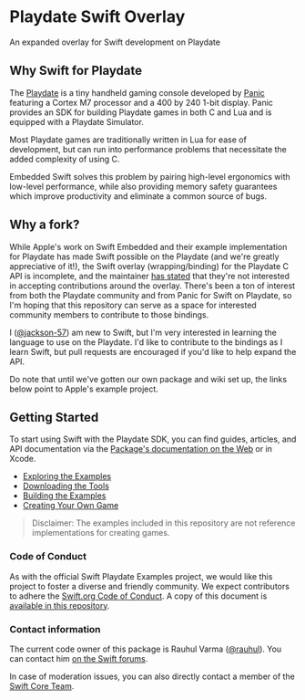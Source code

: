 # Playdate Swift Overlay

An expanded overlay for Swift development on Playdate

## Why Swift for Playdate

The [Playdate](https://play.date) is a tiny handheld gaming console developed by [Panic](https://panic.com) featuring a Cortex M7 processor and a 400 by 240 1-bit display. Panic provides an SDK for building Playdate games in both C and Lua and is equipped with a Playdate Simulator. 

Most Playdate games are traditionally written in Lua for ease of development, but can run into performance problems that necessitate the added complexity of using C.

Embedded Swift solves this problem by pairing high-level ergonomics with low-level performance, while also providing memory safety guarantees which improve productivity and eliminate a common source of bugs. 

## Why a fork?
While Apple's work on Swift Embedded and their example implementation for Playdate has made Swift possible on the Playdate (and we're greatly appreciative of it!), the Swift overlay (wrapping/binding) for the Playdate C API is incomplete, and the maintainer [has stated](https://github.com/apple/swift-playdate-examples/blob/main/README.md#contributing-to-swift-playdate-examples) that they're not interested in accepting contributions around the overlay. There's been a ton of interest from both the Playdate community and from Panic for Swift on Playdate, so I'm hoping that this repository can serve as a space for interested community members to contribute to those bindings.

I ([@jackson-57](https://github.com/jackson-57)) am new to Swift, but I'm very interested in learning the language to use on the Playdate. I'd like to contribute to the bindings as I learn Swift, but pull requests are encouraged if you'd like to help expand the API.

Do note that until we've gotten our own package and wiki set up, the links below point to Apple's example project.

## Getting Started

To start using Swift with the Playdate SDK, you can find guides, articles, and API documentation via the [Package's documentation on the Web][docs] or in Xcode.

- [Exploring the Examples](https://apple.github.io/swift-playdate-examples/documentation/playdate/exploringtheexamples)
- [Downloading the Tools](https://apple.github.io/swift-playdate-examples/documentation/playdate/downloadingthetools)
- [Building the Examples](https://apple.github.io/swift-playdate-examples/documentation/playdate/buildingtheexamples)
- [Creating Your Own Game](https://apple.github.io/swift-playdate-examples/documentation/playdate/creatingyourowngame)

> Disclaimer: The examples included in this repository are not reference implementations for creating games.

[docs]: https://apple.github.io/swift-playdate-examples/documentation/playdate

### Code of Conduct

As with the official Swift Playdate Examples project, we would like this project to foster a diverse and friendly community. We expect contributors to adhere the [Swift.org Code of Conduct](https://swift.org/code-of-conduct/). A copy of this document is [available in this repository][coc].

[coc]: CODE_OF_CONDUCT.md

### Contact information

The current code owner of this package is Rauhul Varma ([@rauhul](https://github.com/rauhul)). You can contact him [on the Swift forums](https://forums.swift.org/u/rauhul/summary).

In case of moderation issues, you can also directly contact a member of the [Swift Core Team](https://swift.org/community/#community-structure).
